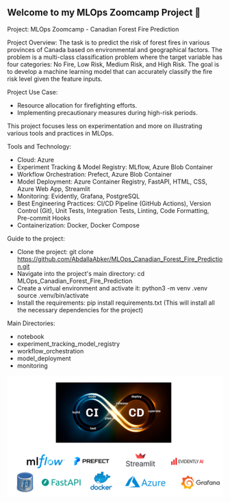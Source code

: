 ## Welcome to my MLOps Zoomcamp Project :wave:

Project: MLOps Zoomcamp - Canadian Forest Fire Prediction

Project Overview:
The task is to predict the risk of forest fires in various provinces of Canada based on environmental and geographical factors. The problem is a multi-class classification problem where the target variable has four categories: No Fire, Low Risk, Medium Risk, and High Risk. The goal is to develop a machine learning model that can accurately classify the fire risk level given the feature inputs.

Project Use Case:
- Resource allocation for firefighting efforts.
- Implementing precautionary measures during high-risk periods.

This project focuses less on experimentation and more on illustrating various tools and practices in MLOps.


Tools and Technology:

- Cloud: Azure
- Experiment Tracking & Model Registry: MLflow, Azure Blob Container
- Workflow Orchestration: Prefect, Azure Blob Container
- Model Deployment: Azure Container Registry, FastAPI, HTML, CSS, Azure Web App, Streamlit
- Monitoring: Evidently, Grafana, PostgreSQL
- Best Engineering Practices: CI/CD Pipeline (GitHub Actions), Version Control (Git), Unit Tests, Integration Tests, Linting, Code Formatting, Pre-commit Hooks
- Containerization: Docker, Docker Compose

Guide to the project:
- Clone the project:
    git clone https://github.com/AbdallaAbker/MLOps_Canadian_Forest_Fire_Prediction.git
- Navigate into the project's main directory:
    cd MLOps_Canadian_Forest_Fire_Prediction
- Create a virtual environment and activate it:
    python3 -m venv .venv
    source .venv/bin/activate
- Install the requirements:
    pip install requirements.txt
    (This will install all the necessary dependencies for the project)

Main Directories:
- notebook
- experiment_tracking_model_registry
- workflow_orchestration
- model_deployment
- monitoring

![alt text](<artifacts/images/layout.png>)
